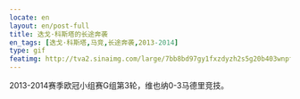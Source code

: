 ```yaml
---
locate: en
layout: en/post-full
title: 迭戈·科斯塔的长途奔袭
en_tags: [迭戈·科斯塔,马竞,长途奔袭,2013-2014]
type: gif
featimg: http://tva2.sinaimg.com/large/7bb8bd97gy1fxzdyzh2s5g20b403wnpf.gif
---
```


2013-2014赛季欧冠小组赛G组第3轮，维也纳0-3马德里竞技。
